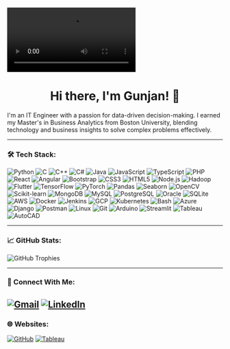 ![introduction](banner.mp4)
<h1 align="center">Hi there, I'm Gunjan! 👋</h1>

I'm an IT Engineer with a passion for data-driven decision-making. I earned my Master's in Business Analytics from Boston University, blending technology and business insights to solve complex problems effectively. 

---

### 🛠️ Tech Stack:
![Python](https://img.shields.io/badge/python-%233776AB.svg?style=for-the-badge&logo=python&logoColor=white) ![C](https://img.shields.io/badge/c-%2300599C.svg?style=for-the-badge&logo=c&logoColor=white) ![C++](https://img.shields.io/badge/cplusplus-%2300599C.svg?style=for-the-badge&logo=c%2B%2B&logoColor=white) ![C#](https://img.shields.io/badge/csharp-%23239120.svg?style=for-the-badge&logo=csharp&logoColor=white) ![Java](https://img.shields.io/badge/java-%23ED8B00.svg?style=for-the-badge&logo=openjdk&logoColor=white) ![JavaScript](https://img.shields.io/badge/javascript-%23F7DF1E.svg?style=for-the-badge&logo=javascript&logoColor=black) ![TypeScript](https://img.shields.io/badge/typescript-%23007ACC.svg?style=for-the-badge&logo=typescript&logoColor=white) ![PHP](https://img.shields.io/badge/php-%23777BB4.svg?style=for-the-badge&logo=php&logoColor=white) ![React](https://img.shields.io/badge/react-%2320232a.svg?style=for-the-badge&logo=react&logoColor=%2361DAFB) ![Angular](https://img.shields.io/badge/angular-%23DD0031.svg?style=for-the-badge&logo=angular&logoColor=white) ![Bootstrap](https://img.shields.io/badge/bootstrap-%23563D7C.svg?style=for-the-badge&logo=bootstrap&logoColor=white) ![CSS3](https://img.shields.io/badge/css3-%231572B6.svg?style=for-the-badge&logo=css3&logoColor=white) ![HTML5](https://img.shields.io/badge/html5-%23E34F26.svg?style=for-the-badge&logo=html5&logoColor=white) ![Node.js](https://img.shields.io/badge/node.js-%2343853D.svg?style=for-the-badge&logo=node.js&logoColor=white) ![Hadoop](https://img.shields.io/badge/hadoop-%23FF9900.svg?style=for-the-badge&logo=apachehadoop&logoColor=white) ![Flutter](https://img.shields.io/badge/flutter-%2302569B.svg?style=for-the-badge&logo=flutter&logoColor=white) ![TensorFlow](https://img.shields.io/badge/tensorflow-%23FF6F00.svg?style=for-the-badge&logo=tensorflow&logoColor=white) ![PyTorch](https://img.shields.io/badge/pytorch-%23EE4C2C.svg?style=for-the-badge&logo=pytorch&logoColor=white) ![Pandas](https://img.shields.io/badge/pandas-%23150458.svg?style=for-the-badge&logo=pandas&logoColor=white) ![Seaborn](https://img.shields.io/badge/seaborn-%232C3E50.svg?style=for-the-badge) ![OpenCV](https://img.shields.io/badge/opencv-%235C3EE8.svg?style=for-the-badge&logo=opencv&logoColor=white) ![Scikit-learn](https://img.shields.io/badge/scikit--learn-%23F7931E.svg?style=for-the-badge&logo=scikit-learn&logoColor=white) ![MongoDB](https://img.shields.io/badge/mongodb-%2347A248.svg?style=for-the-badge&logo=mongodb&logoColor=white) ![MySQL](https://img.shields.io/badge/mysql-%234479A1.svg?style=for-the-badge&logo=mysql&logoColor=white) ![PostgreSQL](https://img.shields.io/badge/postgresql-%23316192.svg?style=for-the-badge&logo=postgresql&logoColor=white) ![Oracle](https://img.shields.io/badge/oracle-%23F80000.svg?style=for-the-badge&logo=oracle&logoColor=white) ![SQLite](https://img.shields.io/badge/sqlite-%23003B57.svg?style=for-the-badge&logo=sqlite&logoColor=white) ![AWS](https://img.shields.io/badge/AWS-%23FF9900.svg?style=for-the-badge&logo=amazon-aws&logoColor=white) ![Docker](https://img.shields.io/badge/docker-%232496ED.svg?style=for-the-badge&logo=docker&logoColor=white) ![Jenkins](https://img.shields.io/badge/jenkins-%23D24939.svg?style=for-the-badge&logo=jenkins&logoColor=white) ![GCP](https://img.shields.io/badge/gcp-%234285F4.svg?style=for-the-badge&logo=google-cloud&logoColor=white) ![Kubernetes](https://img.shields.io/badge/kubernetes-%23326CE5.svg?style=for-the-badge&logo=kubernetes&logoColor=white) ![Bash](https://img.shields.io/badge/bash-%234EAA25.svg?style=for-the-badge&logo=gnu-bash&logoColor=white) ![Azure](https://img.shields.io/badge/azure-%230078D4.svg?style=for-the-badge&logo=microsoft-azure&logoColor=white) ![Django](https://img.shields.io/badge/django-%23092E20.svg?style=for-the-badge&logo=django&logoColor=white) ![Postman](https://img.shields.io/badge/postman-%23FF6C37.svg?style=for-the-badge&logo=postman&logoColor=white) ![Linux](https://img.shields.io/badge/linux-%23FCC624.svg?style=for-the-badge&logo=linux&logoColor=black) ![Git](https://img.shields.io/badge/git-%23F05032.svg?style=for-the-badge&logo=git&logoColor=white) ![Arduino](https://img.shields.io/badge/arduino-%2300979D.svg?style=for-the-badge&logo=arduino&logoColor=white) ![Streamlit](https://img.shields.io/badge/Streamlit-FF4B4B?style=for-the-badge&logo=Streamlit&logoColor=white) ![Tableau](https://img.shields.io/badge/Tableau-E97627?style=for-the-badge&logo=tableau&logoColor=white) ![AutoCAD](https://img.shields.io/badge/AutoCAD-%23E24F25.svg?style=for-the-badge&logo=autodesk&logoColor=white)

---

### 📈 GitHub Stats:
![GitHub Trophies](https://github-profile-trophy.vercel.app/?username=S-Gunjan&theme=tokyonight&margin-w=10)

---

### 🎯 Connect With Me:
[![Gmail](https://img.shields.io/badge/Gmail-D14836?style=for-the-badge&logo=gmail&logoColor=white)](mailto:your-gunjan21@bu.edu) [![LinkedIn](https://img.shields.io/badge/LinkedIn-%230077B5.svg?style=for-the-badge&logo=linkedin&logoColor=white)](https://www.linkedin.com/in/gunjan21/)
---

### 🌐 Websites:
[![GitHub](https://img.shields.io/badge/GitHub-181717?style=for-the-badge&logo=github&logoColor=white)](https://github.com/S-Gunjan) [![Tableau](https://img.shields.io/badge/Tableau-E97627?style=for-the-badge&logo=tableau&logoColor=white)](https://public.tableau.com/app/profile/gunjan.sharma3057/vizzes) 
